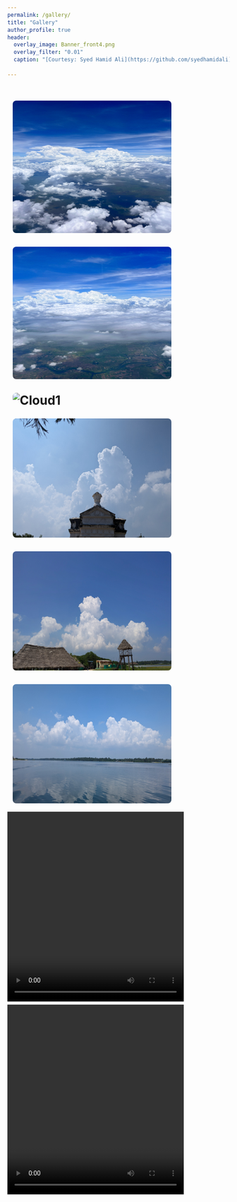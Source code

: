 ```yaml
---
permalink: /gallery/
title: "Gallery"
author_profile: true
header:
  overlay_image: Banner_front4.png
  overlay_filter: "0.01"
  caption: "[Courtesy: Syed Hamid Ali](https://github.com/syedhamidali)"

---
```

<html>
<head>
<style>
img {
  border-radius: 20px;
  padding: 12px;
}
</style>
</head>
<body>

<!-- div {
  text-align: justify;
}

div:after {
  content: "";
  display: inline-block;
  width: 100%;
} -->

<!-- ![AMS talk](/images/myclicked/pondiriver_cloudsys.jpg){: .align-left width="300px" height="250px" margin-right}

![AMS talk](/images/myclicked/pondibeach_cloud.jpg){: .align-right width="300px" height="250px" margin-right}

![AMS talk](/images/myclicked/pondibeach_cloud2.jpg){: .align-left width="300px" height="250px" margin-right}

![AMS talk](/images/myclicked/pondicity_cloud.jpg){: .align-center width="300px" height="250px" margin-right} -->

<h1>
<img src="/images/myclicked/shivani_cloud1.jpg" alt="Cloud1" height="300px" width="360px" >
<img src="/images/myclicked/shivani_cloud2.jpg" alt="Cloud1" height="300px" width="360px" >
<img src="/images/myclicked/pondiriver_cloudsys.jpg" alt="Cloud1" height="270px" width="360px" >
<img src="/images/myclicked/pondicity_cloud.jpg" alt="Cloud1" height="270px" width="360px" >
<img src="/images/myclicked/pondibeach_cloud.jpg" alt="Cloud1" height="270px" width="360px" >
<img src="/images/myclicked/pondiriver_cloudsys2.jpg" alt="Cloud1" height="270px" width="360px" >


<video id="myVideo1" width="400px" height="430px" controls loop>
  <source src="/images/myclicked/electrified_cumulonimbus.mp4" type="video/mp4">
  <!-- <source src="mov_bbb.ogg" type="video/ogg"> -->
  Your browser does not support HTML video.
</video>
<video id="myVideo2" width="400px" height="430px" controls loop>
  <source src="/images/myclicked/shivani_cloudvideo.mp4" type="video/mp4">
  <!-- <source src="mov_bbb.ogg" type="video/ogg"> -->
  Your browser does not support HTML video.
</video>


</h1>
